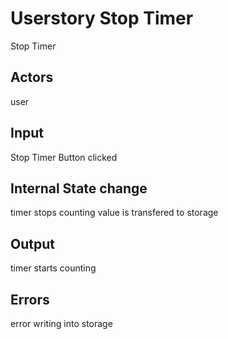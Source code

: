 # Userstory Stop Timer

Stop Timer

## Actors

user

## Input

Stop Timer Button clicked

## Internal State change

timer stops counting
value is transfered to storage

## Output

timer starts counting

## Errors

error writing into storage